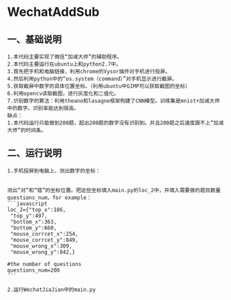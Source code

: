 WechatAddSub
===

一、基础说明
---
    1.本代码主要实现了微信“加减大师”的辅助程序。
    2.本代码主要运行在ubuntu上和python2.7中。
    3.首先把手机和电脑链接，利用chrome的Vysor插件对手机进行投屏。
    4.然后利用python中的“os.system（command）”对手机显示进行截屏。
    5.获取截屏中数字的具体位置坐标。（利用ubuntu中GIMP可以获取截图的坐标）
    6.利用opencv读取截图，进行灰度化和二值化。
    7.识别数字的算法：利用theano和lasagne框架构建了CNN模型。训练集是mnist+加减大师中的数字。识别率能达到很高。
    缺点：
    1.本代码运行只能做到200题，超出200题的数字没有识别到。并且200题之后速度跟不上“加减大师”的时间条。
    
二、运行说明
---
    1.手机投屏到电脑上，测出数字的坐标：
    
    
    测出“对”和“错”的坐标位置。把这些坐标填入main.py的loc_2中，并填入需要做的题目数量questions_num，for example：
    ```javascript
    loc_2={"top_x":186,
     "top_y":497,
     "bottom_x":363,
     "bottom_y":660,
     "mouse_corrcet_x":254,
     "mouse_corrcet_y":849,
     "mouse_wrong_x":309,
     "mouse_wrong_y":842,}
    
    #the number of questions
    questions_num=200
    ```
    
    2.运行WechatJiaJian中的main.py
    
    
